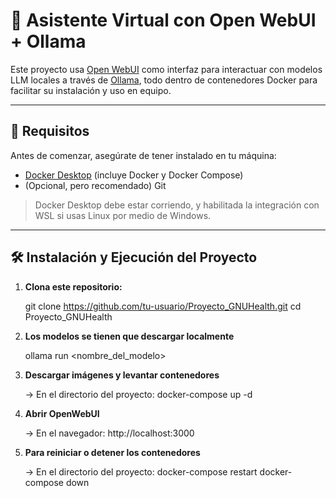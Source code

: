 # 🧠 Asistente Virtual con Open WebUI + Ollama

Este proyecto usa [Open WebUI](https://github.com/open-webui/open-webui) como interfaz para interactuar con modelos LLM locales a través de [Ollama](https://ollama.com/), todo dentro de contenedores Docker para facilitar su instalación y uso en equipo.

---

## 🚀 Requisitos

Antes de comenzar, asegúrate de tener instalado en tu máquina:

- [Docker Desktop](https://www.docker.com/products/docker-desktop) (incluye Docker y Docker Compose)
- (Opcional, pero recomendado) Git

> Docker Desktop debe estar corriendo, y habilitada la integración con WSL si usas Linux por medio de Windows.

---

## 🛠️ Instalación y Ejecución del Proyecto

1. **Clona este repositorio:**

   git clone https://github.com/tu-usuario/Proyecto_GNUHealth.git
   cd Proyecto_GNUHealth

2. **Los modelos se tienen que descargar localmente**

    ollama run <nombre_del_modelo>

3. **Descargar imágenes y levantar contenedores**

   -> En el directorio del proyecto:
   docker-compose up -d

4. **Abrir OpenWebUI**

    -> En el navegador:
    http://localhost:3000

5. **Para reiniciar o detener los contenedores**

    -> En el directorio del proyecto:
    docker-compose restart
    docker-compose down
